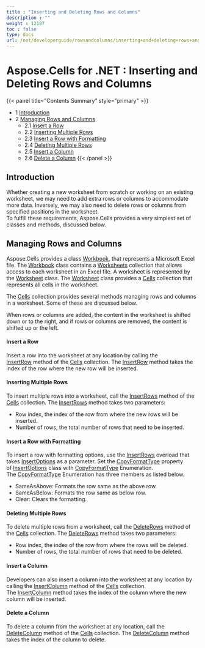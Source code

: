 ```yaml
---
title : "Inserting and Deleting Rows and Columns" 
description : "" 
weight : 12187 
toc : false
type: docs
url: /net/developerguide/rowsandcolumns/inserting+and+deleting+rows+and+columns/
---
```


# Aspose.Cells for .NET : Inserting and Deleting Rows and Columns


{{< panel title="Contents Summary" style="primary" >}}
*   1 [Introduction](#introduction)
*   2 [Managing Rows and Columns](#managing-rows-and-columns)
    *   2.1 [Insert a Row](#insert-a-row)
    *   2.2 [Inserting Multiple Rows](#inserting-multiple-rows)
    *   2.3 [Insert a Row with Formatting](#insert-a-row-with-formatting)
    *   2.4 [Deleting Multiple Rows](#deleting-multiple-rows)
    *   2.5 [Insert a Column](#insert-a-column)
    *   2.6 [Delete a Column](#delete-a-column)
{{< /panel >}}
 

## Introduction

Whether creating a new worksheet from scratch or working on an existing worksheet, we may need to add extra rows or columns to accommodate more data. Inversely, we may also need to delete rows or columns from specified positions in the worksheet.  
To fulfill these requirements, Aspose.Cells provides a very simplest set of classes and methods, discussed below.

## Managing Rows and Columns

Aspose.Cells provides a class [Workbook](https://apireference.aspose.com/net/cells/aspose.cells/workbook), that represents a Microsoft Excel file. The [Workbook](https://apireference.aspose.com/net/cells/aspose.cells/workbook) class contains a [Worksheets](https://apireference.aspose.com/net/cells/aspose.cells/worksheetcollection) collection that allows access to each worksheet in an Excel file. A worksheet is represented by the [Worksheet](https://apireference.aspose.com/net/cells/aspose.cells/worksheet) class. The [Worksheet](https://apireference.aspose.com/net/cells/aspose.cells/worksheet) class provides a [Cells](https://apireference.aspose.com/net/cells/aspose.cells/worksheet/properties/cells) collection that represents all cells in the worksheet.

The [Cells](https://apireference.aspose.com/net/cells/aspose.cells/worksheet/properties/cells) collection provides several methods managing rows and columns in a worksheet. Some of these are discussed below.

When rows or columns are added, the content in the worksheet is shifted down or to the right, and if rows or columns are removed, the content is shifted up or the left.

#### Insert a Row

Insert a row into the worksheet at any location by calling the [InsertRow](https://apireference.aspose.com/net/cells/aspose.cells/cells/methods/insertrow) method of the [Cells](https://apireference.aspose.com/net/cells/aspose.cells/worksheet/properties/cells) collection. The [InsertRow](https://apireference.aspose.com/net/cells/aspose.cells/cells/methods/insertrow) method takes the index of the row where the new row will be inserted.

#### Inserting Multiple Rows

To insert multiple rows into a worksheet, call the [InsertRows](https://apireference.aspose.com/net/cells/aspose.cells/cells/methods/insertrows) method of the [Cells](https://apireference.aspose.com/net/cells/aspose.cells/worksheet/properties/cells) collection. The [InsertRows](https://apireference.aspose.com/net/cells/aspose.cells/cells/methods/insertrows) method takes two parameters:

*   Row index, the index of the row from where the new rows will be inserted.
*   Number of rows, the total number of rows that need to be inserted.

#### Insert a Row with Formatting

To insert a row with formatting options, use the [InsertRows](https://apireference.aspose.com/net/cells/aspose.cells/cells/methods/insertrows) overload that takes [InsertOptions](https://apireference.aspose.com/net/cells/aspose.cells/insertoptions) as a parameter. Set the [CopyFormatType](https://apireference.aspose.com/net/cells/aspose.cells/insertoptions/properties/copyformattype) property of [InsertOptions](https://apireference.aspose.com/net/cells/aspose.cells/insertoptions) class with [CopyFormatType](https://apireference.aspose.com/net/cells/aspose.cells/copyformattype) Enumeration. The [CopyFormatType](https://apireference.aspose.com/net/cells/aspose.cells/copyformattype) Enumeration has three members as listed below.

*   SameAsAbove: Formats the row same as the above row.
*   SameAsBelow: Formats the row same as below row.
*   Clear: Clears the formatting.

#### Deleting Multiple Rows

To delete multiple rows from a worksheet, call the [DeleteRows](https://apireference.aspose.com/net/cells/aspose.cells/cells/methods/deleterows) method of the [Cells](https://apireference.aspose.com/net/cells/aspose.cells/worksheet/properties/cells) collection. The [DeleteRows](https://apireference.aspose.com/net/cells/aspose.cells/cells/methods/deleterows) method takes two parameters:

*   Row index, the index of the row from where the rows will be deleted.
*   Number of rows, the total number of rows that need to be deleted.

#### Insert a Column

Developers can also insert a column into the worksheet at any location by calling the [InsertColumn](https://apireference.aspose.com/net/cells/aspose.cells/cells/methods/insertcolumn) method of the [Cells](https://apireference.aspose.com/net/cells/aspose.cells/worksheet/properties/cells) collection. The [InsertColumn](https://apireference.aspose.com/net/cells/aspose.cells/cells/methods/insertcolumn) method takes the index of the column where the new column will be inserted.

#### Delete a Column

To delete a column from the worksheet at any location, call the [DeleteColumn](https://apireference.aspose.com/net/cells/aspose.cells/cells/methods/deletecolumn) method of the [Cells](https://apireference.aspose.com/net/cells/aspose.cells/worksheet/properties/cells) collection. The [DeleteColumn](https://apireference.aspose.com/net/cells/aspose.cells/cells/methods/deletecolumn) method takes the index of the column to delete.

